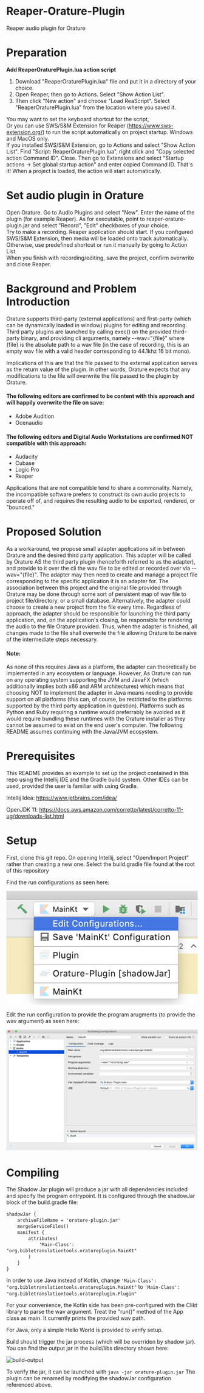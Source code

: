 # Reaper-Orature-Plugin
Reaper audio plugin for Orature

# Preparation

**Add ReaperOraturePlugin.lua action script**  
   
1. Download "ReaperOraturePlugin.lua" file and put it in a directory of your choice.  
2. Open Reaper, then go to Actions. Select "Show Action List".  
3. Then click "New action" and choose "Load ReaScript". Select "ReaperOraturePlugin.lua" from the location where you saved it.  
   
You may want to set the keyboard shortcut for the script,  
Or you can use SWS/S&M Extension for Reaper (https://www.sws-extension.org/) to run the script automatically on project startup. Windows and MacOS only.  
If you installed SWS/S&M Extension, go to Actions and select "Show Action List". Find "Script: ReaperOraturePlugin.lua", right click and "Copy selected action Command ID". Close. Then go to Extensions and select "Startup actions -> Set global startup action" and enter copied Command ID. That's it! When a project is loaded, the action will start automatically.  

# Set audio plugin in Orature

Open Orature. Go to Audio Plugins and select "New". Enter the name of the plugin (for example Reaper). As for executable, point to reaper-orature-plugin.jar and select "Record", "Edit" checkboxes of your choice.  
Try to make a recording. Reaper application should start. If you configured SWS/S&M Extension, then media will be loaded onto track automatically. Otherwise, use predefined shortcut or run it manually by going to Action List  
When you finish with recording/editing, save the project, confirm overwrite and close Reaper.  

# Background and Problem Introduction

Orature supports third-party (external applications) and first-party (which can be dynamically loaded in window) plugins for editing and recording. 
Third party plugins are launched by calling exec() on the provided third-party binary, and providing cli arguments, namely --wav="{file}" where {file} is the absolute path to a wav file (in the case of recording, this is an empty wav file with a valid header corresponding to 44.1khz 16 bit mono).

Implications of this are that the file passed to the external application serves as the return value of the plugin. In other words, Orature expects that any modifications to the file will overwrite the file passed to the plugin by Orature.

#### The following editors are confirmed to be content with this approach and will happily overwrite the file on save:
 - Adobe Audition
 - Ocenaudio

#### The following editors and Digital Audio Workstations are confirmed NOT compatible with this approach:
 - Audacity
 - Cubase
 - Logic Pro
 - Reaper

Applications that are not compatible tend to share a commonality. Namely, the incompatible software prefers to construct its own audio projects to operate off of, and requires the resulting audio to be exported, rendered, or "bounced."

# Proposed Solution

As a workaround, we propose small adapter applications sit in between Orature and the desired third party application. This adapter will be called by Orature AS the third party plugin (henceforth referred to as the adapter), and provide to it over the cli the wav file to be edited or recorded over via --wav="{file}". The adapter may then need to create and manage a project file corresponding to the specific application it is an adapter for. The association between this project and the original file provided through Orature may be done through some sort of persistent map of wav file to project file/directory, or a small database. Alternatively, the adapter could choose to create a new project from the file every time. Regardless of approach, the adapter should be responsible for launching the third party application, and, on the application's closing, be responsible for rendering the audio to the file Orature provided. Thus, when the adapter is finished, all changes made to the file shall overwrite the file allowing Orature to be naive of the intermediate steps necessary.

#### Note:
As none of this requires Java as a platform, the adapter can theoretically be implemented in any ecosystem or language. However, As Orature can run on any operating system supporting the JVM and JavaFX (which additionally implies both x86 and ARM architectures) which means that choosing NOT to implement the adapter in Java means needing to provide support on all platforms (this can, of course, be restricted to the platforms supported by the third party application in question). Platforms such as Python and Ruby requiring a runtime would preferrably be avoided as it would require bundling these runtimes with the Orature installer as they cannot be assumed to exist on the end user's computer. The following README assumes continuing with the Java/JVM ecosystem.

# Prerequisites

This README provides an example to set up the project contained in this repo using the Intellij IDE and the Gradle build system. Other IDEs can be used, provided the user is familiar with using Gradle.

Intellij Idea: https://www.jetbrains.com/idea/

OpenJDK 11: https://docs.aws.amazon.com/corretto/latest/corretto-11-ug/downloads-list.html 

# Setup

First, clone this git repo. 
On opening Intellij, select "Open/Import Project" rather than creating a new one.
Select the build.gradle file found at the root of this repository

Find the run configurations as seen here:

![run-config](https://raw.githubusercontent.com/Bible-Translation-Tools/Orature-Plugin/main/screenshots/edit-run-configurations.png)

Edit the run configuration to provide the program arugments (to provide the wav argument) as seen here:

![edit-config](https://raw.githubusercontent.com/Bible-Translation-Tools/Orature-Plugin/main/screenshots/plugin-program-arguments.png)

# Compiling

The Shadow Jar plugin will produce a jar with all dependencies included and specify the program entrypoint. It is configured through the shadowJar block of the build.gradle file:

```
shadowJar {
    archiveFileName = 'orature-plugin.jar'
    mergeServiceFiles()
    manifest {
        attributes(
            'Main-Class': "org.bibletranslationtools.oratureplugin.MainKt"
        )
    }
}
```

In order to use Java instead of Kotlin, change ```'Main-Class': "org.bibletranslationtools.oratureplugin.MainKt"``` to 
```'Main-Class': "org.bibletranslationtools.oratureplugin.Plugin"```

For your convenience, the Kotlin side has been pre-configured with the Clikt library to parse the wav argument. Treat the "run()" method of the App class as main. It currently prints the provided wav path.

For Java, only a simple Hello World is provided to verify setup.

Build should trigger the jar process (which will be overriden by shadow jar). You can find the output jar in the build/libs directory shown here:

![build-output](https://raw.githubusercontent.com/Bible-Translation-Tools/Orature-Plugin/main/screenshots/build-output.png)

To verify the jar, it can be launched with ```java -jar orature-plugin.jar```
The plugin can be renamed by modifying the shadowJar configuration referenced above.
